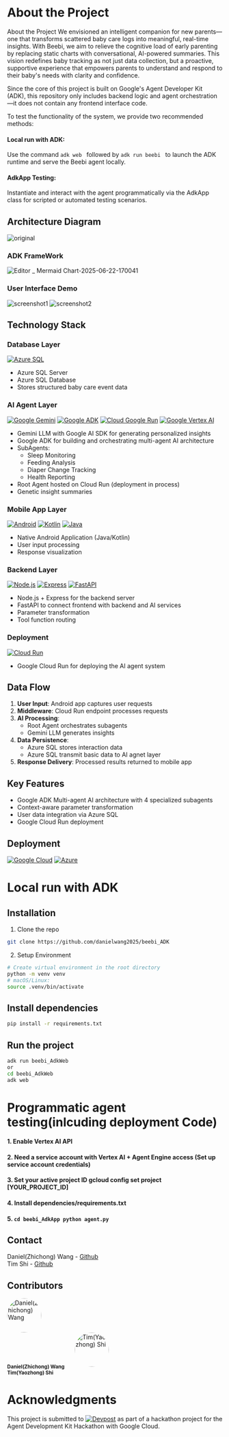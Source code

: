 # About the Project
About the Project
We envisioned an intelligent companion for new parents—one that transforms scattered baby care logs into meaningful, real-time insights. With Beebi, we aim to relieve the cognitive load of early parenting by replacing static charts with conversational, AI-powered summaries. This vision redefines baby tracking as not just data collection, but a proactive, supportive experience that empowers parents to understand and respond to their baby's needs with clarity and confidence.

Since the core of this project is built on Google's Agent Developer Kit (ADK), this repository only includes backend logic and agent orchestration—it does not contain any frontend interface code.

To test the functionality of the system, we provide two recommended methods:
#### Local run with ADK:
Use the command ```adk web ``` followed by ```adk run beebi ``` to launch the ADK runtime and serve the Beebi agent locally.

#### AdkApp Testing:
Instantiate and interact with the agent programmatically via the AdkApp class for scripted or automated testing scenarios.

## Architecture Diagram
![original](https://github.com/user-attachments/assets/fa87c310-fb4c-47ff-bc9a-3f63bb14174c)

### ADK FrameWork
![Editor _ Mermaid Chart-2025-06-22-170041](https://github.com/user-attachments/assets/e375e110-51fb-4294-8a4a-507ebcdc421b)

### User Interface Demo
![screenshot1](https://github.com/user-attachments/assets/be4eab67-2803-4dfb-93e6-12c940ca3a0d)
![screenshot2](https://github.com/user-attachments/assets/32fabc43-ffcd-4943-9c56-234e2d45cc0f)


## Technology Stack

### Database Layer
[![Azure SQL](https://img.shields.io/badge/Microsoft%20Azure%20SQL-0089D6?style=for-the-badge&logo=microsoft-azure&logoColor=white)](https://azure.microsoft.com/en-us/products/azure-sql/)
- Azure SQL Server
- Azure SQL Database
- Stores structured baby care event data

### AI Agent Layer
[![Google Gemini](https://img.shields.io/badge/Gemini-4285F4?style=for-the-badge&logo=googleai&logoColor=white)](https://deepmind.google/technologies/gemini/)
[![Google ADK](https://img.shields.io/badge/Google%20ADK-4285F4?style=for-the-badge&logo=googlecloud&logoColor=white)](https://google.github.io/adk-docs/)
[![Cloud Google Run](https://img.shields.io/badge/Google%20Cloud%20Run-4285F4?style=for-the-badge&logo=googlecloud&logoColor=white)](https://cloud.google.com/run)
[![Google Vertex AI](https://img.shields.io/badge/Google%20Vertex%20AI-4285F4?style=for-the-badge&logo=googlecloud&logoColor=white)](https://cloud.google.com/vertex-ai)
- Gemini LLM with Google AI SDK for generating personalized insights
- Google ADK for building and orchestrating multi-agent AI architecture
- SubAgents:
  - Sleep Monitoring
  - Feeding Analysis
  - Diaper Change Tracking
  - Health Reporting
- Root Agent hosted on Cloud Run (deployment in process)
- Genetic insight summaries

### Mobile App Layer
[![Android](https://img.shields.io/badge/Android-3DDC84?style=for-the-badge&logo=android&logoColor=white)](https://developer.android.com/)
[![Kotlin](https://img.shields.io/badge/Kotlin-7F52FF?style=for-the-badge&logo=kotlin&logoColor=white)](https://kotlinlang.org/)
[![Java](https://img.shields.io/badge/Java-007396?style=for-the-badge&logo=openjdk&logoColor=white)](https://www.java.com/)
- Native Android Application (Java/Kotlin)
- User input processing
- Response visualization

### Backend Layer
[![Node.js](https://img.shields.io/badge/Node.js-339933?style=for-the-badge&logo=nodedotjs&logoColor=white)](https://nodejs.org/)
[![Express](https://img.shields.io/badge/Express-000000?style=for-the-badge&logo=express&logoColor=white)](https://expressjs.com/)
[![FastAPI](https://img.shields.io/badge/FastAPI-009688?style=for-the-badge&logo=fastapi&logoColor=white)](https://fastapi.tiangolo.com/)
- Node.js + Express for the backend server
- FastAPI to connect frontend with backend and AI services
- Parameter transformation
- Tool function routing

### Deployment
[![Cloud Run](https://img.shields.io/badge/Google%20Cloud%20Run-4285F4?style=for-the-badge&logo=googlecloud&logoColor=white)](https://cloud.google.com/run)
- Google Cloud Run for deploying the AI agent system

## Data Flow
1. **User Input**: Android app captures user requests
2. **Middleware**: Cloud Run endpoint processes requests
3. **AI Processing**:
   - Root Agent orchestrates subagents
   - Gemini LLM generates insights
4. **Data Persistence**:
   - Azure SQL stores interaction data
   - Azure SQL transmit basic data to AI agnet layer
6. **Response Delivery**: Processed results returned to mobile app

## Key Features
- Google ADK Multi-agent AI architecture with 4 specialized subagents
- Context-aware parameter transformation
- User data integration via Azure SQL
- Google Cloud Run deployment

## Deployment
[![Google Cloud](https://img.shields.io/badge/Google%20Cloud-4285F4?style=for-the-badge&logo=googlecloud&logoColor=white)](https://cloud.google.com)
[![Azure](https://img.shields.io/badge/Microsoft%20Azure-0078D4?style=for-the-badge&logo=microsoft-azure&logoColor=white)](https://azure.microsoft.com)


# Local run with ADK
## Installation
1. Clone the repo
```bash
git clone https://github.com/danielwang2025/beebi_ADK 
```
2. Setup Environment
```bash
# Create virtual environment in the root directory
python -m venv venv
# macOS/Linux:
source .venv/bin/activate
```
## Install dependencies
```bash
pip install -r requirements.txt
```
## Run the project
```bash
adk run beebi_AdkWeb
or
cd beebi_AdkWeb
adk web
```

# Programmatic agent testing(inlcuding deployment Code)

#### 1. Enable Vertex AI API
#### 2. Need a service account with Vertex AI + Agent Engine access (Set up service account credentials)
#### 3. Set your active project ID    gcloud config set project [YOUR_PROJECT_ID]
#### 4. Install dependencies/requirements.txt
#### 5. ``` cd beebi_AdkApp python agent.py ```

## Contact

Daniel(Zhichong) Wang - [Github](https://github.com/danielwang2025)  
Tim Shi - [Github](https://github.com/TIMXSHI)  

## Contributors

<p align="left">
  <a href="https://github.com/danielwang2025" style="text-decoration: none; margin-right: 20px;">
    <img src="https://avatars.githubusercontent.com/u/125905701?v=4" width="80px;" style="border-radius: 50%;" alt="Daniel(Zhichong) Wang"/><br/>
    <sub><b>Daniel(Zhichong) Wang</b></sub>
  </a>
  
  <a href="https://github.com/TIMXSHI" style="text-decoration: none; margin-right: 20px;">
    <img src="https://avatars.githubusercontent.com/u/130257899?v=4" width="80px;" style="border-radius: 50%;" alt="Tim(Yaozhong) Shi"/><br/>
    <sub><b>Tim(Yaozhong) Shi</b></sub>
  </a>
</p>

</a>

# Acknowledgments
This project is submitted to [![Devpost][devpost]][devpost-url] as part of a hackathon project for the Agent Development Kit Hackathon with Google Cloud.

[devpost]: https://img.shields.io/badge/Devpost-003E54?style=for-the-badge&logo=Devpost&logoColor=white
[devpost-url]: https://googlecloudmultiagents.devpost.com/?ref_feature=challenge&ref_medium=discover&_gl=1*yi86ui*_gcl_au*MTE3ODA4Njc5Ni4xNzUwNDcwNzUz*_ga*MzY4MDAwNTk4LjE3NTA0NzA3NTM.*_ga_0YHJK3Y10M*czE3NTA0NzA3NTIkbzEkZzEkdDE3NTA0NzI0MDgkajQ5JGwwJGgw
